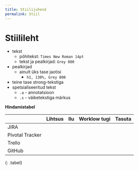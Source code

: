 ```yaml
---
title: Stiilijuhend
permalink: Stiil
---
```


# Stiilileht

- tekst
  - põhitekst: `Times New Roman 14pt`
  - tekst ja pealkirjad: `Grey 800`
- pealkirjad
  - ainult üks tase jaotisi
    - `h1, 130%, Grey 800`
- teine tase strong-tekstiga
- spetsialiseeritud tekst
  - `.a` - annotatsioon
  - `.s` - väiketekstiga märkus

__Hindamistabel__

|                 | Lihtsus | Ilu  | Worklow tugi | Tasuta |
|-----------------|:-------:|:----:|:------------:|:------:|
| JIRA            |         |      |              |        |
| Pivotal Tracker |         |      |              |        |
| Trello          |         |      |              |        |
| GitHub          |         |      |              |        |
{: .tabel}
